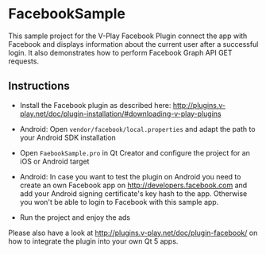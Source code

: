 FacebookSample
==============

This sample project for the V-Play Facebook Plugin connect the app with Facebook and displays information about the current user after a successful login. It also demonstrates how to perform Facebook Graph API GET requests.

Instructions
------------

- Install the Facebook plugin as described here: http://plugins.v-play.net/doc/plugin-installation/#downloading-v-play-plugins

- Android: Open `vendor/facebook/local.properties` and adapt the path to your Android SDK installation

- Open `FaebookSample.pro` in Qt Creator and configure the project for an iOS or Android target

- Android: In case you want to test the plugin on Android you need to create an own Facebook app on http://developers.facebook.com and add your Android signing certificate's key hash to the app. Otherwise you won't be able to login to Facebook with this sample app.

- Run the project and enjoy the ads

Please also have a look at http://plugins.v-play.net/doc/plugin-facebook/ on how to integrate the plugin into your own Qt 5 apps.
